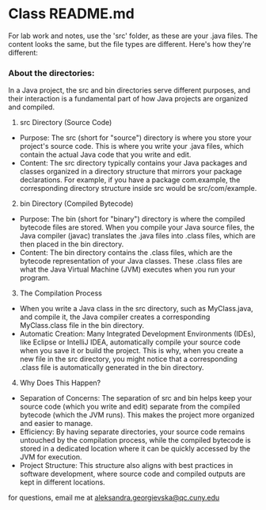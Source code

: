 # Class README.md

For lab work and notes, use the 'src' folder, as these are your .java files. The content looks the same, but the file types are different. Here's how they're different: 

### About the directories: 
In a Java project, the src and bin directories serve different purposes, and their interaction is a fundamental part of how Java projects are organized and compiled. 

1. src Directory (Source Code)
 - Purpose: The src (short for "source") directory is where you store your project's source code. This is where you write your .java files, which contain the actual Java code that you write and edit.
 - Content: The src directory typically contains your Java packages and classes organized in a directory structure that mirrors your package declarations. For example, if you have a package com.example, the corresponding directory structure inside src would be src/com/example.
2. bin Directory (Compiled Bytecode)
 - Purpose: The bin (short for "binary") directory is where the compiled bytecode files are stored. When you compile your Java source files, the Java compiler (javac) translates the .java files into .class files, which are then placed in the bin directory.
 - Content: The bin directory contains the .class files, which are the bytecode representation of your Java classes. These .class files are what the Java Virtual Machine (JVM) executes when you run your program.
3. The Compilation Process
 - When you write a Java class in the src directory, such as MyClass.java, and compile it, the Java compiler creates a corresponding MyClass.class file in the bin directory.
 - Automatic Creation: Many Integrated Development Environments (IDEs), like Eclipse or IntelliJ IDEA, automatically compile your source code when you save it or build the project. This is why, when you create a new file in the src directory, you might notice that a corresponding .class file is automatically generated in the bin directory.
4. Why Does This Happen?
 - Separation of Concerns: The separation of src and bin helps keep your source code (which you write and edit) separate from the compiled bytecode (which the JVM runs). This makes the project more organized and easier to manage.
 - Efficiency: By having separate directories, your source code remains untouched by the compilation process, while the compiled bytecode is stored in a dedicated location where it can be quickly accessed by the JVM for execution.
 - Project Structure: This structure also aligns with best practices in software development, where source code and compiled outputs are kept in different locations.

for questions, email me at aleksandra.georgievska@qc.cuny.edu
